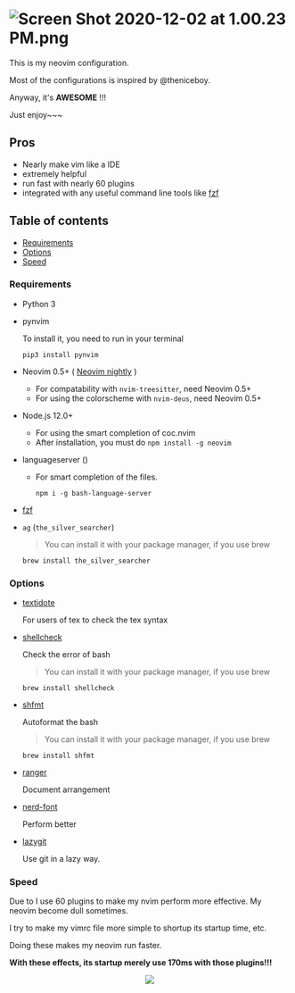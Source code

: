 ![Screen Shot 2020-12-02 at 1.00.23 PM.png](https://i.loli.net/2020/12/02/KdbP1m5t8Z2D4Xg.png)
===

This is my neovim configuration.

Most of the configurations is inspired by @theniceboy.

Anyway, it's **AWESOME** !!!

Just enjoy~~~

Pros
----

- Nearly make vim like a IDE
- extremely helpful
- run fast with nearly 60 plugins
- integrated with any useful command line tools like [fzf](https://github.com/junegunn/fzf)

Table of contents
-----------------

<!-- TOC GFM -->

- [Requirements](#requirements)
- [Options](#options)
- [Speed](#speed)

<!-- /TOC -->

### Requirements

* Python 3

* pynvim

	To install it, you need to run in your terminal
	```shell
	pip3 install pynvim
	```

* Neovim 0.5+ ( [Neovim nightly](https://github.com/neovim/neovim#install-from-source) )
  * For compatability with `nvim-treesitter`, need Neovim 0.5+
  * For using the colorscheme with `nvim-deus`, need Neovim 0.5+

* Node.js 12.0+
  * For using the smart completion of coc.nvim
  * After installation, you must do `npm install -g neovim`

* languageserver ()
	* For smart completion of the files.

		 ```shell
		 npm i -g bash-language-server
		 ```
* [fzf](https://github.com/junegunn/fzf)

* `ag` (`the_silver_searcher`)

	> You can install it with your package manager, if you use brew

	```shell
	brew install the_silver_searcher
	```

### Options

* [textidote](https://github.com/sylvainhalle/textidote)

	For users of tex to check the tex syntax

* [shellcheck](https://github.com/koalaman/shellcheck)

	Check the error of bash

	> You can install it with your package manager, if you use brew

	```shell
	brew install shellcheck
	```

* [shfmt](https://github.com/mvdan/sh)

	Autoformat the bash

	> You can install it with your package manager, if you use brew

	```shell
	brew install shfmt
	```

* [ranger](https://github.com/ranger/ranger)

	Document arrangement

* [nerd-font](https://github.com/ryanoasis/nerd-fonts)

	Perform better

* [lazygit](https://github.com/jesseduffield/lazygit)

	Use git in a lazy way.





### Speed

Due to I use 60 plugins to make my nvim perform more effective. My neovim become dull sometimes.

I try to make my vimrc file more simple to shortup its startup time, etc.

Doing these makes my neovim run faster.

**With these effects, its startup merely use 170ms with those plugins!!!**

<center><img src="https://i.loli.net/2020/12/09/3uplEq2RFtzCg57.png"></center>
